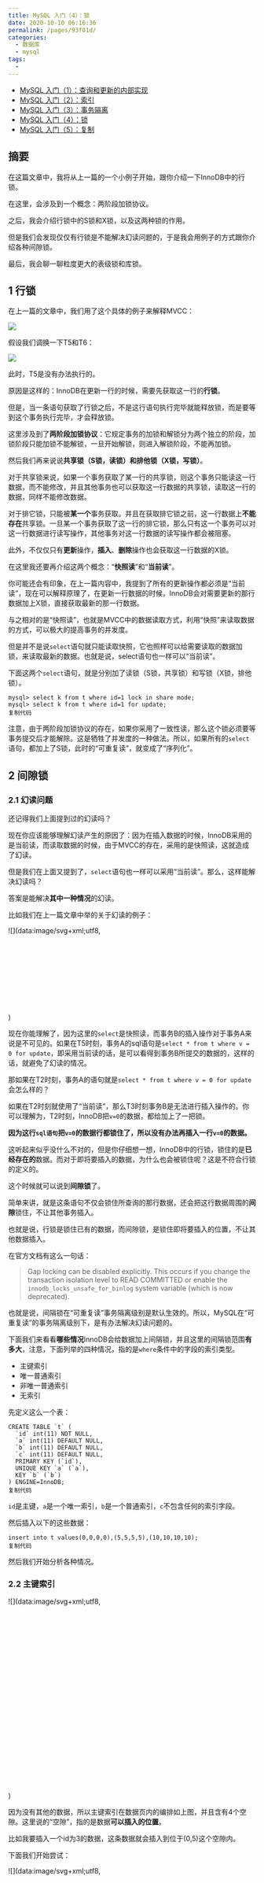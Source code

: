 ```yaml
---
title: MySQL 入门（4）：锁
date: 2020-10-10 06:16:36
permalink: /pages/93f01d/
categories:
  - 数据库
  - mysql
tags:
  - 
---
```

*   [MySQL 入门（1）：查询和更新的内部实现](https://juejin.im/post/5ea9475d5188256da20e64d6)
*   [MySQL 入门（2）：索引](https://juejin.im/post/5eb11f3fe51d454dec72cf7f)
*   [MySQL 入门（3）：事务隔离](https://juejin.im/post/5eb758d85188256d5b4da1df)
*   [MySQL 入门（4）：锁](https://juejin.im/post/5eb9fa9f5188256da14eac77)
*   [MySQL 入门（5）：复制](https://juejin.im/post/5ec097ef5188256d95626d8a)

## 摘要

在这篇文章中，我将从上一篇的一个小例子开始，跟你介绍一下InnoDB中的行锁。

在这里，会涉及到一个概念：两阶段加锁协议。

之后，我会介绍行锁中的S锁和X锁，以及这两种锁的作用。

但是我们会发现仅仅有行锁是不能解决幻读问题的，于是我会用例子的方式跟你介绍各种间隙锁。

最后，我会聊一聊粒度更大的表级锁和库锁。

## 1 行锁

在上一篇的文章中，我们用了这个具体的例子来解释MVCC：

![](https://user-gold-cdn.xitu.io/2020/5/10/171fde323c4236d3?imageView2/0/w/1280/h/960/format/webp/ignore-error/1)

假设我们调换一下T5和T6：

![](https://user-gold-cdn.xitu.io/2020/5/10/171fe0c0548e8adc?imageView2/0/w/1280/h/960/format/webp/ignore-error/1)

此时，T5是没有办法执行的。

原因是这样的：InnoDB在更新一行的时候，需要先获取这一行的**行锁**。

但是，当一条语句获取了行锁之后，不是这行语句执行完毕就能释放锁，而是要等到这个事务执行完毕，才会释放锁。

这里涉及到了**两阶段加锁协议**：它规定事务的加锁和解锁分为两个独立的阶段，加锁阶段只能加锁不能解锁，一旦开始解锁，则进入解锁阶段，不能再加锁。

然后我们再来说说**共享锁（S锁，读锁）**和**排他锁（X锁，写锁）**。

对于共享锁来说，如果一个事务获取了某一行的共享锁，则这个事务只能读这一行数据，而不能修改，并且其他事务也可以获取这一行数据的共享锁，读取这一行的数据，同样不能修改数据。

对于排它锁，只能被**某一个**事务获取。并且在获取排它锁之前，这一行数据上**不能存在**共享锁。一旦某一个事务获取了这一行的排它锁，那么只有这一个事务可以对这一行数据进行读写操作，其他事务对这一行数据的读写操作都会被阻塞。

此外，不仅仅只有**更新**操作，**插入**、**删除**操作也会获取这一行数据的X锁。

在这里我还要再介绍这两个概念：“**快照读**”和“**当前读**”。

你可能还会有印象，在上一篇内容中，我提到了所有的更新操作都必须是“当前读”，现在可以解释原理了，在更新一行数据的时候，InnoDB会对需要更新的那行数据加上X锁，直接获取最新的那一行数据。

与之相对的是“快照读”，也就是MVCC中的数据读取方式，利用“快照”来读取数据的方式，可以极大的提高事务的并发度。

但是并不是说`select`语句就只能读取快照，它也照样可以给需要读取的数据加锁，来读取最新的数据。也就是说，select语句也一样可以“当前读”。

下面这两个`select`语句，就是分别加了读锁（S锁，共享锁）和写锁（X锁，排他锁）。

```
mysql> select k from t where id=1 lock in share mode;
mysql> select k from t where id=1 for update;
复制代码
```

注意，由于两阶段加锁协议的存在，如果你采用了一致性读，那么这个锁必须要等事务提交后才能解除。这是牺牲了并发度的一种做法。所以，如果所有的`select`语句，都加上了S锁，此时的“可重复读”，就变成了“序列化”。

## 2 间隙锁

### 2.1 幻读问题

还记得我们上面提到过的幻读吗？

现在你应该能够理解幻读产生的原因了：因为在插入数据的时候，InnoDB采用的是当前读，而读取数据的时候，由于MVCC的存在，采用的是快照读，这就造成了幻读。

但是我们在上面又提到了，`select`语句也一样可以采用“当前读”。那么，这样能解决幻读吗？

答案是能解决**其中一种情况**的幻读。

比如我们在上一篇文章中举的关于幻读的例子：

![](data:image/svg+xml;utf8,<?xml version="1.0"?><svg xmlns="http://www.w3.org/2000/svg" version="1.1" width="748" height="236"></svg>)

现在你能理解了，因为这里的`select`是快照读，而事务B的插入操作对于事务A来说是不可见的。如果在T5时刻，事务A的sql语句是`select * from t where v = 0 for update`，即采用当前读的话，是可以看得到事务B所提交的数据的，这样的话，就避免了幻读的情况。

那如果在T2时刻，事务A的语句就是`select * from t where v = 0 for update`会怎么样的？

如果在T2时刻就使用了“当前读”，那么T3时刻事务B是无法进行插入操作的。你可以理解为，T2时刻，InnoDB把`v=0`的数据，都给加上了一把锁。

**因为这行`sql语句`把`v=0`的数据行都锁住了，所以没有办法再插入一行`v=0`的数据。**

这听起来似乎没什么不对的，但是你仔细想一想，InnoDB中的行锁，锁住的是**已经存在的**数据。而对于即将要插入的数据，为什么也会被锁住呢？这是不符合行锁的定义的。

这个时候就可以说到**间隙锁**了。

简单来讲，就是这条语句不仅会锁住所查询的那行数据，还会把这行数据周围的**间隙**锁住，不让其他事务插入。

也就是说，行锁是锁住已有的数据，而间隙锁，是锁住即将要插入的位置，不让其他数据插入。

在官方文档有这么一句话：

> Gap locking can be disabled explicitly. This occurs if you change the transaction isolation level to READ COMMITTED or enable the `innodb_locks_unsafe_for_binlog` system variable (which is now deprecated).

也就是说，间隔锁在“可重复读”事务隔离级别是默认生效的。所以，MySQL在“可重复读”的事务隔离级别下，是有办法解决幻读问题的。

下面我们来看看**哪些情况**InnoDB会给数据加上间隔锁，并且这里的间隔锁范围**有多大**，注意，下面列举的四种情况，指的是`where`条件中的字段的索引类型。

*   主键索引
*   唯一普通索引
*   非唯一普通索引
*   无索引

先定义这么一个表：

```
CREATE TABLE `t` (
  `id` int(11) NOT NULL,
  `a` int(11) DEFAULT NULL,
  `b` int(11) DEFAULT NULL,
  `c` int(11) DEFAULT NULL,
  PRIMARY KEY (`id`),
  UNIQUE KEY `a` (`a`),
  KEY `b` (`b`)
) ENGINE=InnoDB;
复制代码
```

`id`是主键，`a`是一个唯一索引，`b`是一个普通索引，`c`不包含任何的索引字段。

然后插入以下的这些数据：

```
insert into t values(0,0,0,0),(5,5,5,5),(10,10,10,10);
复制代码
```

然后我们开始分析各种情况。

### 2.2 主键索引

![](data:image/svg+xml;utf8,<?xml version="1.0"?><svg xmlns="http://www.w3.org/2000/svg" version="1.1" width="800" height="600"></svg>)

因为没有其他的数据，所以主键索引在数据页内的编排如上图，并且含有4个空隙。这里说的“空隙”，指的是数据**可以插入的位置**。

比如我要插入一个id为3的数据，这条数据就会插入到位于(0,5)这个空隙内。

下面我们开始尝试：

![](data:image/svg+xml;utf8,<?xml version="1.0"?><svg xmlns="http://www.w3.org/2000/svg" version="1.1" width="777" height="229"></svg>)

毫无疑问T3时刻的`sql`语句是会被阻塞的，原因是`id = 5`的这行数据已经被加锁了。那么，会不会存在有间隙锁呢？

因为这是一个主键索引，InnoDB必须保证`id = 5`的数据是唯一的，所以对于`id=5`的周围，比如(0,5)和(5,10)，不需要再加间隙锁了。

![](data:image/svg+xml;utf8,<?xml version="1.0"?><svg xmlns="http://www.w3.org/2000/svg" version="1.1" width="788" height="268"></svg>)

那么换一个条件再试试，我们查找`id大于6且id小于8`的数据，此时事务B中的语句同样会被阻塞。

这是因为，在主键索引没有命中的时候，会对所在的空白范围，全部加锁。注意，我这里说的是**未命中的所有空白范围**，哪怕我这里的查找条件是大于6且小于8，但是加锁的范围不是(6,8)，而是(5,10)。

你可以简单的理解为：从查找条件的最小值开始，往前找到第一个索引值；并且从查找条件的最大值开始，往后找到第一个索引值，这个范围就是加锁的范围。

你可能还会有一个疑问，如果是`select * from t where id = 8 for update`会怎么样呢？这个问题和上面一样，只要未命中，就加范围锁，锁住空隙(5,10)。

总结一下：对于主键索引来说，命中了，就只加行锁；没命中，则对查找范围的最小值往前找第一个主键，查找范围的最大值往后找第一个主键，并对这个范围加上间隙锁。

### 2.3 唯一索引

![](data:image/svg+xml;utf8,<?xml version="1.0"?><svg xmlns="http://www.w3.org/2000/svg" version="1.1" width="764" height="243"></svg>)

对于唯一索引来说，和主键索引其实是**差不多**的。当索引命中之后，因为唯一索引同样保证了索引的唯一性，所以不需要给这行数据的周围加上间隙锁，只会给命中的数据加锁。

但是这里和主键索引**不同**的地方是，在给唯一索引`a = 5`加锁的同时，还会回表，将`a = 5`对应的主键`id = 5`这行记录加锁。所以，事务B的修改也同样会被阻塞。

这也是为了防止造成数据不一致的情况，比如我把`a = 5`的这行数据删了，然后事务B又通过这行数据的主键来对这行数据进行操作。

对于带有范围的查找，和上面主键索引的间隙锁规则是一样的，这里不再赘述。**值得注意的是**，在唯一索引中，只要命中了，就会相应的给这条索引对应的主键id也加锁。

还需要补充一点，当主键索引和唯一索引直接命中的时候，如下图所示，InnoDB除了给`a = 5`这行数据加了行锁，还可能给(5, 5)这个间隙加了间隙锁，这样的说法听起来很奇怪。

![](https://user-gold-cdn.xitu.io/2020/5/13/1720b7452eda96e7?imageView2/0/w/1280/h/960/format/webp/ignore-error/1)

因为事务A是给`a = 5`这行数据加了行锁，而行锁只能针对**已经存在**的数据，不能加到即将插入的数据上；此外，当事务A执行这条语句的时候，事务B是会被阻塞的。**直到事务A提交，事务B才会提示唯一索引重复**。也就是说，在事务B执行这行语句的时候，是无法访问`id = 5`这行数据的，事务B**不知道`id = 5`到底存不存在**。

所以我才说：当索引直接命中的时候，还会加上这么一个小小的间隙锁。我没有查到这方面的资料，如果你能解释的话，请留言告诉我。

### 2.4 普通索引

对于普通索引来说，与唯一索引最大的区别，就是普通索引不是必须唯一的，也就是说，当插入数据的时候，可能会有重复的情况。

而在上面的内容中我们也发现了一个规律：InnoDB的间隙锁，就是为了防止新插入的数据影响查找结果。

所以对于普通索引来说，还需要防止新插入的数据和原数据一样的情况（因为唯一索引不需要担心这么一种情况）。

下面我们举例说明，在此之前先插入一行数据：

```
 insert into t values(8,8,5,8);
复制代码
```

那么此时我们的索引b，是这样的：

![](https://user-gold-cdn.xitu.io/2020/5/12/172082d1e92115a4?imageView2/0/w/1280/h/960/format/webp/ignore-error/1)

因为是**非唯一索引**的原因，在两个b = 5的间隙，也能插入数据。

![](data:image/svg+xml;utf8,<?xml version="1.0"?><svg xmlns="http://www.w3.org/2000/svg" version="1.1" width="789" height="226"></svg>)

如图所示，我们这次把查找条件换成了`b = 5`。此时，我们插入的数据`id = 1`，理论上应该要插入(0,5)这个间隙内，但是由于间隙锁的存在，插入将被阻塞。

换一句话说，只要此时插入的数据`b = 5`，那么就一定无法插入。

而对于未命中的条件，规则和上文中说到的一样，根据查找条件的最小值往前找到第一个一个索引，再根据这个条件的最大值往后找到第一个索引，构成间隙锁的范围。

此外，与唯一索引一样，所有命中的数据行，都会回表将主键id也锁住。

### 2.5 无索引

![](https://user-gold-cdn.xitu.io/2020/5/12/17208444e3f3eafc?imageView2/0/w/1280/h/960/format/webp/ignore-error/1)

可以看到，我们的查找条件是`c = 5`，直接命中了数据。此时我们插入的数据是`c = 6`，看起来和事务A无关，但是出乎意料的是，事务B还是会被**阻塞**。

直接说结论：对于不含有索引的查找项来说，会锁住所有的间隙和所有的数据。

关于幻读的问题的一些case，到这里就研究完了（但是我不确定有没有遗漏，如果有，还请你留言告诉我）。

在最后还需要说一个概念，行锁与间隔锁，合称`next-key lock`。并且需要注意的是，只有在可重复读的事务隔离级别中，才会有间隔锁。并且可重复读是遵循两阶段锁协议，所有加锁的资源，都是在事务提交或者回滚的时候才释放的。所以，在防止幻读产生的时候，同样降低了并发度。

## 3 表级锁

在上一节说完了行级锁之后，我们再来聊聊表级锁。

表级锁有两种，一种是显式添加的，一种是隐式添加的。

### 3.1 读写表锁

还记得我们在上文中提到的读锁和写锁的特点吗，这点在表锁中是一样的。

给表加上了写锁，意味着只有这个会话拥有**读写**这个表的权限；给表加上了读锁，才能**读取**这个表上的数据，并且可以多个线程共享读锁，但是，只有当某个表上没有读锁时，才能给这个表加上写锁。

下面是给表加锁的语法：

```
lock tables table_name read
lock tables table_name write
复制代码
```

### 3.2 MDL

MDL指的是（Metadata Lock），指的是元数据锁。

MDL也分为了读锁和写锁，功能和上面提到的一样。

只不过MDL不需要像表锁那样显式的使用，它会在访问一个表的时候会被自动加上。其中，在某个表对数据进行操作（包括insert,delete,update,select）的时候，会隐式的加上MDL**读锁**，在修改表的结构的时候，会加上**写锁**。

这样做的目的是，防止在一个事务操作数据的时候，表结构被另一个事务给修改了。或者在某一个事务修改表结构的时候，不允许其他的事务操作数据。

## 4 库锁

顾名思义，库锁就是对整个数据库实例加锁。

MySQL提供了一个加全局读锁的方法，命令是`Flush tables with read lock (FTWRL)`。

使用过这个命令之后，相当于对全库增加了一个读锁，此时其他线程的数据更新语句（数据的增删改）、数据定义语句（包括建表、修改表结构等）和更新类事务的提交语句都会被阻塞。

全局锁的典型使用场景是，做全库逻辑备份。当然了，实现这个功能，我们也可以使用“可重复读”的事务隔离级别，做一次快照读，依然可以实现备份的功能。只不过，有些引擎并没有实现这个事务隔离级别。

## 写在最后

首先，谢谢你能看到这里。

在这篇文章中，尤其是间隙锁部分的内容，我没有查到太多的资料，所以很多内容都是我自己的理解。所以如果你发现了一些bad case，请你留言告诉我。又或者你发现了我哪里的理解是不对的，也请你留言告诉我，谢谢！

当然了，如果有哪里是我讲的不够明白的，也欢迎留言交流~

PS：如果有其他的问题，也可以在公众号找到我，欢迎来找我玩~